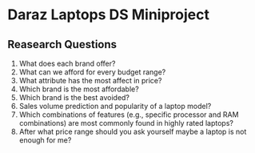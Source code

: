 # Daraz Laptops DS Miniproject
## Reasearch Questions
1. What does each brand offer?
2. What can we afford for every budget range?
3. What attribute has the most affect in price?
4. Which brand is the most affordable?
5. Which brand is the best avoided?
6. Sales volume prediction and popularity of a laptop model?
7. Which combinations of features (e.g., specific processor and RAM combinations) are most commonly found in highly rated laptops?
8. After what price range should you ask yourself maybe a laptop is not enough for me?
